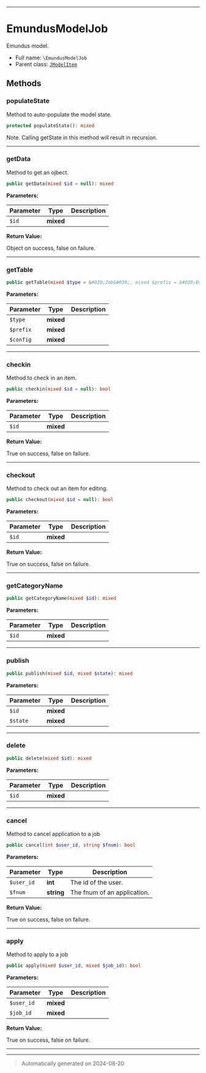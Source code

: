 ***

# EmundusModelJob

Emundus model.



* Full name: `\EmundusModelJob`
* Parent class: [`JModelItem`](./JModelItem.md)




## Methods


### populateState

Method to auto-populate the model state.

```php
protected populateState(): mixed
```

Note. Calling getState in this method will result in recursion.










***

### getData

Method to get an ojbect.

```php
public getData(mixed $id = null): mixed
```








**Parameters:**

| Parameter | Type | Description |
|-----------|------|-------------|
| `$id` | **mixed** |  |


**Return Value:**

Object on success, false on failure.




***

### getTable



```php
public getTable(mixed $type = &#039;Job&#039;, mixed $prefix = &#039;EmundusTable&#039;, mixed $config = array()): mixed
```








**Parameters:**

| Parameter | Type | Description |
|-----------|------|-------------|
| `$type` | **mixed** |  |
| `$prefix` | **mixed** |  |
| `$config` | **mixed** |  |





***

### checkin

Method to check in an item.

```php
public checkin(mixed $id = null): bool
```








**Parameters:**

| Parameter | Type | Description |
|-----------|------|-------------|
| `$id` | **mixed** |  |


**Return Value:**

True on success, false on failure.




***

### checkout

Method to check out an item for editing.

```php
public checkout(mixed $id = null): bool
```








**Parameters:**

| Parameter | Type | Description |
|-----------|------|-------------|
| `$id` | **mixed** |  |


**Return Value:**

True on success, false on failure.




***

### getCategoryName



```php
public getCategoryName(mixed $id): mixed
```








**Parameters:**

| Parameter | Type | Description |
|-----------|------|-------------|
| `$id` | **mixed** |  |





***

### publish



```php
public publish(mixed $id, mixed $state): mixed
```








**Parameters:**

| Parameter | Type | Description |
|-----------|------|-------------|
| `$id` | **mixed** |  |
| `$state` | **mixed** |  |





***

### delete



```php
public delete(mixed $id): mixed
```








**Parameters:**

| Parameter | Type | Description |
|-----------|------|-------------|
| `$id` | **mixed** |  |





***

### cancel

Method to cancel application to a job

```php
public cancel(int $user_id, string $fnum): bool
```








**Parameters:**

| Parameter | Type | Description |
|-----------|------|-------------|
| `$user_id` | **int** | The id of the user. |
| `$fnum` | **string** | The fnum of an application. |


**Return Value:**

True on success, false on failure.




***

### apply

Method to apply to a job

```php
public apply(mixed $user_id, mixed $job_id): bool
```








**Parameters:**

| Parameter | Type | Description |
|-----------|------|-------------|
| `$user_id` | **mixed** |  |
| `$job_id` | **mixed** |  |


**Return Value:**

True on success, false on failure.




***


***
> Automatically generated on 2024-08-20

